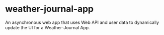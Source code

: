 # weather-journal-app
An asynchronous web app that uses Web API and user data to dynamically update the UI for a Weather-Journal App.
